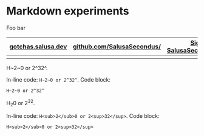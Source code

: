 # Markdown experiments

Foo bar

| <span class="iconify" data-icon="charm:person"></span> [gotchas.salusa.dev](https://gotchas.salusa.dev/) | <span class="iconify" data-icon="tabler:brand-github"></span> [github.com/SalusaSecondus/](https://github.com/SalusaSecondus/) | <span class="iconify" data-icon="tabler:brand-signal"></span> [Signal: SalusaSecondus.3514](https://signal.me/#eu/NaQ8xeUOpB4g_coC2NUe-VFZGp108FRTjkQwtWiQpUuc0q7UC3NM06BCFooBopci) |
|-|-|-|
| | | |

H~2~0 or 2^32^.

In-line code: `H~2~0 or 2^32^`.
Code block:

```
H~2~0 or 2^32^
```

H<sub>2</sub>0 or 2<sup>32</sup>.

In-line code: `H<sub>2</sub>0 or 2<sup>32</sup>`.
Code block:

```
H<sub>2</sub>0 or 2<sup>32</sup>
```
